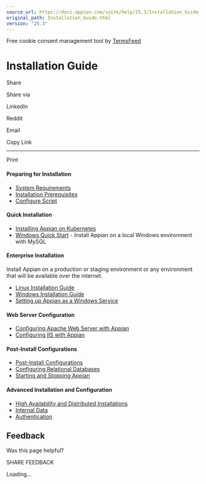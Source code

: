 ```yaml
---
source_url: https://docs.appian.com/suite/help/25.3/Installation_Guide.html
original_path: Installation_Guide.html
version: "25.3"
---
```


Free cookie consent management tool by [TermsFeed](https://www.termsfeed.com/)

# Installation Guide

Share

Share via

LinkedIn

Reddit

Email

Copy Link

* * *

Print

#### Preparing for Installation

-   [System Requirements](System_Requirements.html)
-   [Installation Prerequisites](Prerequisites.html)
-   [Configure Script](Configure_Script.html)

#### Quick Installation

-   [Installing Appian on Kubernetes](k8s-0.184.0/install-appian-on-k8s.html)
-   [Windows Quick Start](Quick_Start_Installation_Guide.html) - Install Appian on a local Windows environment with MySQL

#### Enterprise Installation

Install Appian on a production or staging environment or any environment that will be available over the internet.

-   [Linux Installation Guide](Linux_Installation_Guide.html)
-   [Windows Installation Guide](Windows_Installation_Guide.html)
-   [Setting up Appian as a Windows Service](Installing_Appian_as_a_Windows_Service.html)

#### Web Server Configuration

-   [Configuring Apache Web Server with Appian](Configuring_Apache_Web_Server_with_Appian.html)
-   [Configuring IIS with Appian](Configuring_IIS_with_Appian.html)

#### Post-Install Configurations

-   [Post-Install Configurations](Post-Install_Configurations.html)
-   [Configuring Relational Databases](Configuring_Relational_Databases.html)
-   [Starting and Stopping Appian](Starting_and_Stopping_Appian.html)

#### Advanced Installation and Configuration

-   [High Availability and Distributed Installations](High_Availability_and_Distributed_Installations.html)
-   [Internal Data](Internal_Data.html)
-   [Authentication](Authentication.html)

## Feedback

Was this page helpful?

SHARE FEEDBACK

Loading...